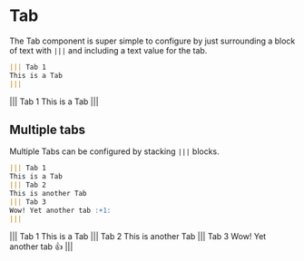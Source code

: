 
# Tab

The Tab component is super simple to configure by just surrounding a block of text with `|||` and including a text value for the tab.

```md
||| Tab 1
This is a Tab
|||
```

||| Tab 1
This is a Tab
|||

## Multiple tabs

Multiple Tabs can be configured by stacking `|||` blocks.

```md
||| Tab 1
This is a Tab
||| Tab 2
This is another Tab
||| Tab 3
Wow! Yet another tab :+1:
|||
```

||| Tab 1
This is a Tab
||| Tab 2
This is another Tab
||| Tab 3
Wow! Yet another tab :+1:
|||